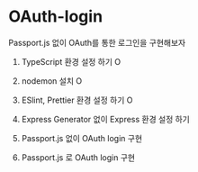 # OAuth-login

Passport.js 없이 OAuth를 통한 로그인을 구현해보자

1. TypeScript 환경 설정 하기 O

2. nodemon 설치 O

3. ESlint, Prettier 환경 설정 하기 O

4. Express Generator 없이 Express 환경 설정 하기

5. Passport.js 없이 OAuth login 구현

6. Passport.js 로 OAuth login 구현

